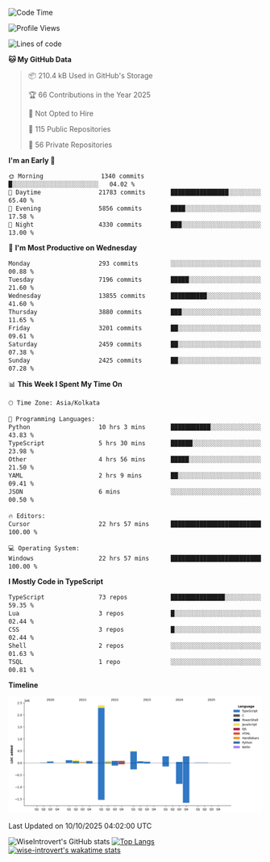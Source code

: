 <!--START_SECTION:waka-->
![Code Time](http://img.shields.io/badge/Code%20Time-4%2C370%20hrs%2032%20mins-blue)

![Profile Views](http://img.shields.io/badge/Profile%20Views-0-blue)

![Lines of code](https://img.shields.io/badge/From%20Hello%20World%20I%27ve%20Written-4.2%20million%20lines%20of%20code-blue)

**🐱 My GitHub Data** 

> 📦 210.4 kB Used in GitHub's Storage 
 > 
> 🏆 66 Contributions in the Year 2025
 > 
> 🚫 Not Opted to Hire
 > 
> 📜 115 Public Repositories 
 > 
> 🔑 56 Private Repositories 
 > 
**I'm an Early 🐤** 

```text
🌞 Morning                1340 commits        █░░░░░░░░░░░░░░░░░░░░░░░░   04.02 % 
🌆 Daytime                21783 commits       ████████████████░░░░░░░░░   65.40 % 
🌃 Evening                5856 commits        ████░░░░░░░░░░░░░░░░░░░░░   17.58 % 
🌙 Night                  4330 commits        ███░░░░░░░░░░░░░░░░░░░░░░   13.00 % 
```
📅 **I'm Most Productive on Wednesday** 

```text
Monday                   293 commits         ░░░░░░░░░░░░░░░░░░░░░░░░░   00.88 % 
Tuesday                  7196 commits        █████░░░░░░░░░░░░░░░░░░░░   21.60 % 
Wednesday                13855 commits       ██████████░░░░░░░░░░░░░░░   41.60 % 
Thursday                 3880 commits        ███░░░░░░░░░░░░░░░░░░░░░░   11.65 % 
Friday                   3201 commits        ██░░░░░░░░░░░░░░░░░░░░░░░   09.61 % 
Saturday                 2459 commits        ██░░░░░░░░░░░░░░░░░░░░░░░   07.38 % 
Sunday                   2425 commits        ██░░░░░░░░░░░░░░░░░░░░░░░   07.28 % 
```


📊 **This Week I Spent My Time On** 

```text
🕑︎ Time Zone: Asia/Kolkata

💬 Programming Languages: 
Python                   10 hrs 3 mins       ███████████░░░░░░░░░░░░░░   43.83 % 
TypeScript               5 hrs 30 mins       ██████░░░░░░░░░░░░░░░░░░░   23.98 % 
Other                    4 hrs 56 mins       █████░░░░░░░░░░░░░░░░░░░░   21.50 % 
YAML                     2 hrs 9 mins        ██░░░░░░░░░░░░░░░░░░░░░░░   09.41 % 
JSON                     6 mins              ░░░░░░░░░░░░░░░░░░░░░░░░░   00.50 % 

🔥 Editors: 
Cursor                   22 hrs 57 mins      █████████████████████████   100.00 % 

💻 Operating System: 
Windows                  22 hrs 57 mins      █████████████████████████   100.00 % 
```

**I Mostly Code in TypeScript** 

```text
TypeScript               73 repos            ███████████████░░░░░░░░░░   59.35 % 
Lua                      3 repos             █░░░░░░░░░░░░░░░░░░░░░░░░   02.44 % 
CSS                      3 repos             █░░░░░░░░░░░░░░░░░░░░░░░░   02.44 % 
Shell                    2 repos             ░░░░░░░░░░░░░░░░░░░░░░░░░   01.63 % 
TSQL                     1 repo              ░░░░░░░░░░░░░░░░░░░░░░░░░   00.81 % 
```



**Timeline**

![Lines of Code chart](https://raw.githubusercontent.com/wise-introvert/wise-introvert/master/assets/bar_graph.png)


 Last Updated on 10/10/2025 04:02:00 UTC
<!--END_SECTION:waka-->

![WiseIntrovert's GitHub stats](https://github-readme-stats.vercel.app/api?username=wise-introvert&count_private=true&show_icons=true)
[![Top Langs](https://github-readme-stats.vercel.app/api/top-langs/?username=wise-introvert&langs_count=10)](https://github.com/anuraghazra/github-readme-stats)
[![wise-introvert's wakatime stats](https://github-readme-stats.vercel.app/api/wakatime?username=wiseintrovert)](https://github.com/anuraghazra/github-readme-stats)
